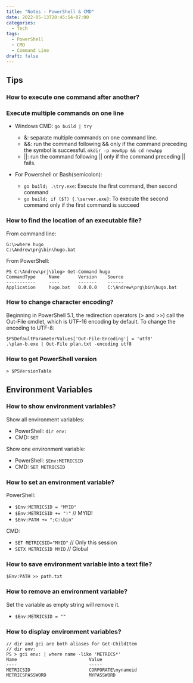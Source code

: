 ```yaml
---
title: "Notes - PowerShell & CMD"
date: 2022-05-13T20:45:54-07:00
categories:
  - Tech
tags:
  - PowerShell
  - CMD
  - Command Line
draft: false
---
```


## Tips
### How to execute one command after another?
### Execute multiple commands on one line
* Windows CMD: `go build | try`
    * &: separate multiple commands on one command line.
    * &&: run the command following && only if the command preceding the symbol is successful. `mkdir -p newApp && cd newApp`
    * ||: run the command following || only if the command preceding || fails.

* For Powershell or Bash(semicolon): 
  * `go build; .\try.exe`: Execute the first command, then second command
  * `go build; if ($?) {.\server.exe}`: To execute the second command only if the first command is succeed

### How to find the location of an executable file?
From command line:
```
G:\>where hugo
C:\Andrew\prg\bin\hugo.bat
```

From PowerShell:
```
PS C:\Andrew\prj\blog> Get-Command hugo
CommandType     Name       Version    Source
-----------     ----       -------    ------
Application     hugo.bat   0.0.0.0    C:\Andrew\prg\bin\hugo.bat
```

### How to change character encoding?
Beginning in PowerShell 5.1, the redirection operators (> and >>) call the Out-File cmdlet,
which is UTF-16 encoding by default. To change the encoding to UTF-8:
```
$PSDefaultParameterValues['Out-File:Encoding'] = 'utf8'
.\plan-b.exe | Out-File plan.txt -encoding utf8
```

### How to get PowerShell version
```
> $PSVersionTable
```

## Environment Variables
### How to show environment variables?
Show all environment variables: 
* PowerShell: `dir env:`
* CMD: `SET`

Show one environment variable: 
* PowerShell: `$Env:METRICSID`
* CMD: `SET METRICSID`

### How to set an environment variable?
PowerShell:
* `$Env:METRICSID = "MYID"`
* `$Env:METRICSID += "!"` // MYID!
* `$Env:PATH += ";C:\bin"`

CMD:
* `SET METRICSID="MYID"` // Only this session
* `SETX METRICSID MYID` // Global

### How to save environment variable into a text file?
```
$Env:PATH >> path.txt
```

### How to remove an environment variable?
Set the variable as empty string will remove it.

* `$Env:METRICSID = ""`

### How to display environment variables?
```
// dir and gci are both aliases for Get-ChildItem
// dir env:
PS > gci env: | where name -like 'METRICS*'
Name                           Value
----                           -----
METRICSID                      CORPORATE\mynameid
METRICSPASSWORD                MYPASSWORD
```
